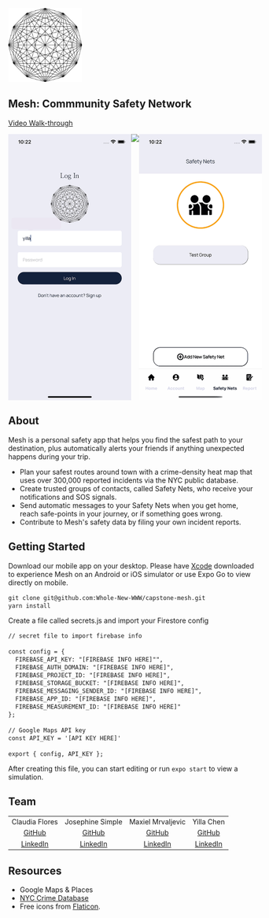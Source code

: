 <img src="https://github.com/Whole-New-WWW/capstone-mesh/blob/main/assets/globe-logo.png" width="150" height="150" />

## Mesh: Commmunity Safety Network
<a href="https://youtu.be/iIcVlc-Fi8o">Video Walk-through</a>
<div style="display: flex;">
<img src="https://github.com/Whole-New-WWW/capstone-mesh/blob/main/assets/readme/login.gif" width="250">
<img src="https://github.com/Whole-New-WWW/capstone-mesh/blob/main/assets/readme/map.gif" width="250">
<img src="https://github.com/Whole-New-WWW/capstone-mesh/blob/main/assets/readme/safetynet.gif" width="250">
</div>

## About
Mesh is a personal safety app that helps you find the safest path to your destination, plus automatically alerts your friends if anything unexpected happens during your trip.

- Plan your safest routes around town with a crime-density heat map that uses over 300,000 reported incidents via the NYC public database.
- Create trusted groups of contacts, called Safety Nets, who receive your notifications and SOS signals.
- Send automatic messages to your Safety Nets when you get home, reach safe-points in your journey, or if something goes wrong.
- Contribute to Mesh's safety data by filing your own incident reports.

## Getting Started

Download our mobile app on your desktop. Please have <a href="https://apps.apple.com/us/app/xcode/id497799835?mt=12">Xcode</a> downloaded to experience Mesh on an Android or iOS simulator or use Expo Go to view directly on mobile.

```
git clone git@github.com:Whole-New-WWW/capstone-mesh.git
yarn install
```

Create a file called secrets.js and import your Firestore config 
```
// secret file to import firebase info

const config = {
  FIREBASE_API_KEY: "[FIREBASE INFO HERE]"",
  FIREBASE_AUTH_DOMAIN: "[FIREBASE INFO HERE]",
  FIREBASE_PROJECT_ID: "[FIREBASE INFO HERE]",
  FIREBASE_STORAGE_BUCKET: "[FIREBASE INFO HERE]",
  FIREBASE_MESSAGING_SENDER_ID: "[FIREBASE INFO HERE]",
  FIREBASE_APP_ID: "[FIREBASE INFO HERE]",
  FIREBASE_MEASUREMENT_ID: "[FIREBASE INFO HERE]"
};

// Google Maps API key
const API_KEY = '[API KEY HERE]'

export { config, API_KEY };
```

After creating this file, you can start editing or run ```expo start``` to view a simulation.

## Team
<table style="text-align: center;">
<tr>
<td>Claudia Flores</td>
<td>Josephine Simple</td>
<td>Maxiel Mrvaljevic</td>
<td>Yilla Chen</td>
</tr>
<tr>
<td><a href="https://github.com/cflores-1">GitHub</a></td>
<td><a href="https://github.com/JSimple">GitHub</a></td>
<td><a href="https://github.com/MaxielMrvaljevic">GitHub</a></td>
<td><a href="https://github.com/yillachen">GitHub</a></td>
</tr>
<tr>
<td><a href="https://www.linkedin.com/in/claudia-f-261691117/">LinkedIn</a></td>
<td><a href="https://www.linkedin.com/in/simplej/">LinkedIn</a></td>
<td><a href="https://www.linkedin.com/in/maxielmrvaljevic/">LinkedIn</a></td>
<td><a href="https://www.linkedin.com/in/yilla-chen/">LinkedIn</a></td>
</tr>
</table>

## Resources
- Google Maps & Places
- <a href="https://data.cityofnewyork.us/Public-Safety/NYC-crime/qb7u-rbmr">NYC Crime Database</a>
- Free icons from <a href="https://www.flaticon.com/">Flaticon</a>.
